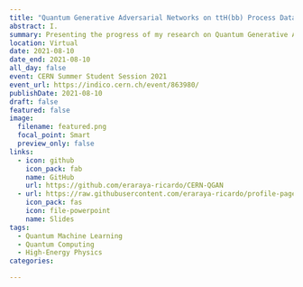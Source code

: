 ```yaml
---
title: "Quantum Generative Adversarial Networks on ttH(bb) Process Data Generation"
abstract: I.
summary: Presenting the progress of my research on Quantum Generative Adversarial Networks algorithm to simulate the $t\bar{t}H(b\bar{b})$ production processes in the LHC experiment.
location: Virtual
date: 2021-08-10
date_end: 2021-08-10
all_day: false
event: CERN Summer Student Session 2021
event_url: https://indico.cern.ch/event/863980/
publishDate: 2021-08-10
draft: false
featured: false
image:
  filename: featured.png
  focal_point: Smart
  preview_only: false
links:
  - icon: github
    icon_pack: fab
    name: GitHub
    url: https://github.com/eraraya-ricardo/CERN-QGAN
  - url: https://raw.githubusercontent.com/eraraya-ricardo/profile-page/master/content/event/cern-summer-student-session/Student%20Session%20Presentation%20-%20Quantum%20Generative%20Adversarial%20Networks%20on%20ttH(bb)%20Process%20Data%20Generation.pdf
    icon_pack: fas
    icon: file-powerpoint
    name: Slides
tags:
  - Quantum Machine Learning
  - Quantum Computing
  - High-Energy Physics
categories:

---
```

